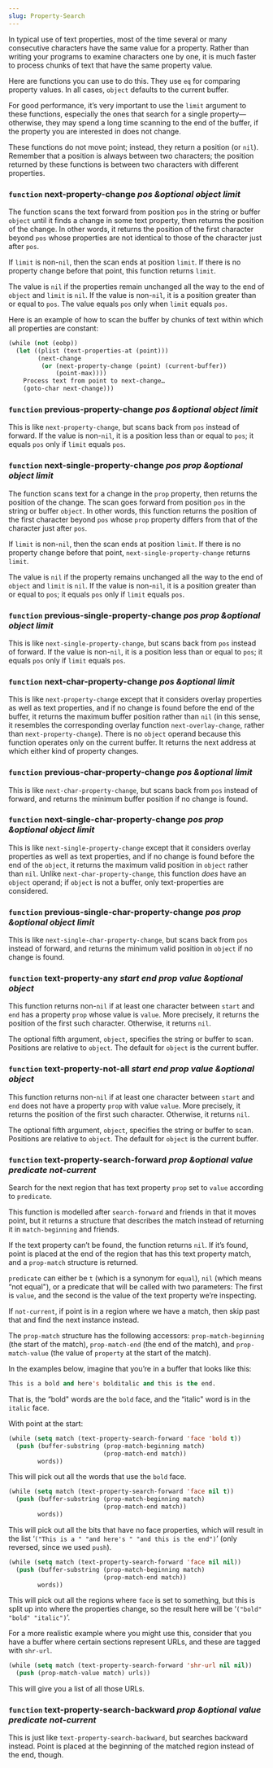 ```yaml
---
slug: Property-Search
---
```


In typical use of text properties, most of the time several or many consecutive characters have the same value for a property. Rather than writing your programs to examine characters one by one, it is much faster to process chunks of text that have the same property value.

Here are functions you can use to do this. They use `eq` for comparing property values. In all cases, `object` defaults to the current buffer.

For good performance, it’s very important to use the `limit` argument to these functions, especially the ones that search for a single property—otherwise, they may spend a long time scanning to the end of the buffer, if the property you are interested in does not change.

These functions do not move point; instead, they return a position (or `nil`). Remember that a position is always between two characters; the position returned by these functions is between two characters with different properties.

### <span className="tag function">`function`</span> **next-property-change** *pos \&optional object limit*

The function scans the text forward from position `pos` in the string or buffer `object` until it finds a change in some text property, then returns the position of the change. In other words, it returns the position of the first character beyond `pos` whose properties are not identical to those of the character just after `pos`.

If `limit` is non-`nil`, then the scan ends at position `limit`. If there is no property change before that point, this function returns `limit`.

The value is `nil` if the properties remain unchanged all the way to the end of `object` and `limit` is `nil`. If the value is non-`nil`, it is a position greater than or equal to `pos`. The value equals `pos` only when `limit` equals `pos`.

Here is an example of how to scan the buffer by chunks of text within which all properties are constant:

```lisp
(while (not (eobp))
  (let ((plist (text-properties-at (point)))
        (next-change
         (or (next-property-change (point) (current-buffer))
             (point-max))))
    Process text from point to next-change…
    (goto-char next-change)))
```

### <span className="tag function">`function`</span> **previous-property-change** *pos \&optional object limit*

This is like `next-property-change`, but scans back from `pos` instead of forward. If the value is non-`nil`, it is a position less than or equal to `pos`; it equals `pos` only if `limit` equals `pos`.

### <span className="tag function">`function`</span> **next-single-property-change** *pos prop \&optional object limit*

The function scans text for a change in the `prop` property, then returns the position of the change. The scan goes forward from position `pos` in the string or buffer `object`. In other words, this function returns the position of the first character beyond `pos` whose `prop` property differs from that of the character just after `pos`.

If `limit` is non-`nil`, then the scan ends at position `limit`. If there is no property change before that point, `next-single-property-change` returns `limit`.

The value is `nil` if the property remains unchanged all the way to the end of `object` and `limit` is `nil`. If the value is non-`nil`, it is a position greater than or equal to `pos`; it equals `pos` only if `limit` equals `pos`.

### <span className="tag function">`function`</span> **previous-single-property-change** *pos prop \&optional object limit*

This is like `next-single-property-change`, but scans back from `pos` instead of forward. If the value is non-`nil`, it is a position less than or equal to `pos`; it equals `pos` only if `limit` equals `pos`.

### <span className="tag function">`function`</span> **next-char-property-change** *pos \&optional limit*

This is like `next-property-change` except that it considers overlay properties as well as text properties, and if no change is found before the end of the buffer, it returns the maximum buffer position rather than `nil` (in this sense, it resembles the corresponding overlay function `next-overlay-change`, rather than `next-property-change`). There is no `object` operand because this function operates only on the current buffer. It returns the next address at which either kind of property changes.

### <span className="tag function">`function`</span> **previous-char-property-change** *pos \&optional limit*

This is like `next-char-property-change`, but scans back from `pos` instead of forward, and returns the minimum buffer position if no change is found.

### <span className="tag function">`function`</span> **next-single-char-property-change** *pos prop \&optional object limit*

This is like `next-single-property-change` except that it considers overlay properties as well as text properties, and if no change is found before the end of the `object`, it returns the maximum valid position in `object` rather than `nil`. Unlike `next-char-property-change`, this function *does* have an `object` operand; if `object` is not a buffer, only text-properties are considered.

### <span className="tag function">`function`</span> **previous-single-char-property-change** *pos prop \&optional object limit*

This is like `next-single-char-property-change`, but scans back from `pos` instead of forward, and returns the minimum valid position in `object` if no change is found.

### <span className="tag function">`function`</span> **text-property-any** *start end prop value \&optional object*

This function returns non-`nil` if at least one character between `start` and `end` has a property `prop` whose value is `value`. More precisely, it returns the position of the first such character. Otherwise, it returns `nil`.

The optional fifth argument, `object`, specifies the string or buffer to scan. Positions are relative to `object`. The default for `object` is the current buffer.

### <span className="tag function">`function`</span> **text-property-not-all** *start end prop value \&optional object*

This function returns non-`nil` if at least one character between `start` and `end` does not have a property `prop` with value `value`. More precisely, it returns the position of the first such character. Otherwise, it returns `nil`.

The optional fifth argument, `object`, specifies the string or buffer to scan. Positions are relative to `object`. The default for `object` is the current buffer.

### <span className="tag function">`function`</span> **text-property-search-forward** *prop \&optional value predicate not-current*

Search for the next region that has text property `prop` set to `value` according to `predicate`.

This function is modelled after `search-forward` and friends in that it moves point, but it returns a structure that describes the match instead of returning it in `match-beginning` and friends.

If the text property can’t be found, the function returns `nil`. If it’s found, point is placed at the end of the region that has this text property match, and a `prop-match` structure is returned.

`predicate` can either be `t` (which is a synonym for `equal`), `nil` (which means “not equal"), or a predicate that will be called with two parameters: The first is `value`, and the second is the value of the text property we’re inspecting.

If `not-current`, if point is in a region where we have a match, then skip past that and find the next instance instead.

The `prop-match` structure has the following accessors: `prop-match-beginning` (the start of the match), `prop-match-end` (the end of the match), and `prop-match-value` (the value of `property` at the start of the match).

In the examples below, imagine that you’re in a buffer that looks like this:

```lisp
This is a bold and here's bolditalic and this is the end.
```

That is, the “bold" words are the `bold` face, and the “italic" word is in the `italic` face.

With point at the start:

```lisp
(while (setq match (text-property-search-forward 'face 'bold t))
  (push (buffer-substring (prop-match-beginning match)
                          (prop-match-end match))
        words))
```

This will pick out all the words that use the `bold` face.

```lisp
(while (setq match (text-property-search-forward 'face nil t))
  (push (buffer-substring (prop-match-beginning match)
                          (prop-match-end match))
        words))
```

This will pick out all the bits that have no face properties, which will result in the list ‘`("This is a " "and here's " "and this is the end")`’ (only reversed, since we used `push`).

```lisp
(while (setq match (text-property-search-forward 'face nil nil))
  (push (buffer-substring (prop-match-beginning match)
                          (prop-match-end match))
        words))
```

This will pick out all the regions where `face` is set to something, but this is split up into where the properties change, so the result here will be ‘`("bold" "bold" "italic")`’.

For a more realistic example where you might use this, consider that you have a buffer where certain sections represent URLs, and these are tagged with `shr-url`.

```lisp
(while (setq match (text-property-search-forward 'shr-url nil nil))
  (push (prop-match-value match) urls))
```

This will give you a list of all those URLs.

### <span className="tag function">`function`</span> **text-property-search-backward** *prop \&optional value predicate not-current*

This is just like `text-property-search-backward`, but searches backward instead. Point is placed at the beginning of the matched region instead of the end, though.
